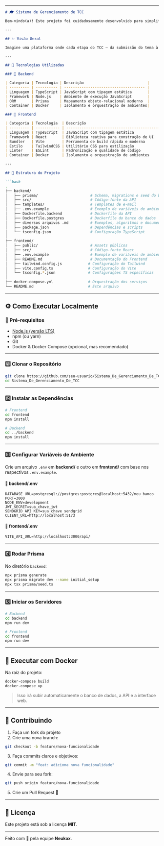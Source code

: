 
---

````markdown
# 🎓 Sistema de Gerenciamento de TCC

Bem-vindo(a)! Este projeto foi cuidadosamente desenvolvido para simplificar e otimizar o processo de acompanhamento e avaliação de Trabalhos de Conclusão de Curso. A missão é facilitar a jornada de alunos, orientadores e bancas, promovendo organização, transparência e eficiência.

---

## ✨ Visão Geral

Imagine uma plataforma onde cada etapa do TCC — da submissão do tema à defesa final — é centralizada e gerenciada com facilidade. É exatamente isso que estamos construindo: um sistema robusto, intuitivo e modular para instituições de ensino.

---

## 🚀 Tecnologias Utilizadas

### 🔧 Backend

| Categoria | Tecnologia | Descrição                             |
| --------- | ---------- | ------------------------------------- |
| Linguagem | TypeScript | JavaScript com tipagem estática       |
| Framework | Node.js    | Ambiente de execução JavaScript       |
| ORM       | Prisma     | Mapeamento objeto-relacional moderno  |
| Container | Docker     | Isolamento e orquestração de ambientes|

### 🎨 Frontend

| Categoria | Tecnologia  | Descrição                                      |
| --------- | ----------- | ---------------------------------------------- |
| Linguagem | TypeScript  | JavaScript com tipagem estática                |
| Framework | React       | Biblioteca reativa para construção de UI       |
| Bundler   | Vite        | Ferramenta de build rápida e moderna           |
| Estilo    | TailwindCSS | Utilitário CSS para estilização                |
| Linter    | ESLint      | Padronização e qualidade de código             |
| Container | Docker      | Isolamento e orquestração de ambientes         |

---

## 📂 Estrutura do Projeto

```bash
.
├── backend/
│   ├── prisma/                        # Schema, migrations e seed do banco
│   ├── src/                           # Código-fonte da API
│   ├── templates/                     # Templates de e-mail
│   ├── .env.example                   # Exemplo de variáveis de ambiente
│   ├── Dockerfile.backend             # Dockerfile da API
│   ├── Dockerfile.postgres            # Dockerfile do banco de dados
│   ├── diversos arquivos .md          # Exemplos, algoritmos e documentação
│   ├── package.json                   # Dependências e scripts
│   └── tsconfig.json                  # Configuração TypeScript
│
├── frontend/
│   ├── public/                        # Assets públicos
│   ├── src/                           # Código-fonte React
│   ├── .env.example                   # Exemplo de variáveis de ambiente
│   ├── README.md                      # Documentação do Frontend
│   ├── tailwind.config.js            # Configuração do Tailwind
│   ├── vite.config.ts                # Configuração do Vite
│   └── tsconfig.*.json               # Configurações TS específicas
│
├── docker-compose.yml                # Orquestração dos serviços
└── README.md                         # Este arquivo
````

---

## ⚙ Como Executar Localmente

### 🔧 Pré-requisitos

* [Node.js (versão LTS)](https://nodejs.org)
* npm (ou yarn)
* Git
* Docker & Docker Compose (opcional, mas recomendado)

---

### 1️⃣ Clonar o Repositório

```bash
git clone https://github.com/seu-usuario/Sistema_De_Gerenciamento_De_TCC.git
cd Sistema_De_Gerenciamento_De_TCC
```

---

### 2️⃣ Instalar as Dependências

```bash
# Frontend
cd frontend
npm install

# Backend
cd ../backend
npm install
```

---

### 3️⃣ Configurar Variáveis de Ambiente

Crie um arquivo `.env` em **backend/** e outro em **frontend/** com base nos respectivos `.env.example`.

#### 📁 backend/.env

```env
DATABASE_URL=postgresql://postgres:postgres@localhost:5432/meu_banco
PORT=3000
NODE_ENV=development
JWT_SECRET=sua_chave_jwt
SENDGRID_API_KEY=sua_chave_sendgrid
CLIENT_URL=http://localhost:5173
```

#### 📁 frontend/.env

```env
VITE_API_URL=http://localhost:3000/api/
```

---

### 4️⃣ Rodar Prisma

No diretório `backend`:

```bash
npx prisma generate
npx prisma migrate dev --name initial_setup
npx tsx prisma/seed.ts
```

---

### 5️⃣ Iniciar os Servidores

```bash
# Backend
cd backend
npm run dev

# Frontend
cd frontend
npm run dev
```

---

## 🐳 Executar com Docker

Na raiz do projeto:

```bash
docker-compose build
docker-compose up
```

> Isso irá subir automaticamente o banco de dados, a API e a interface web.

---

## 🤝 Contribuindo

1. Faça um fork do projeto
2. Crie uma nova branch:

```bash
git checkout -b feature/nova-funcionalidade
```

3. Faça commits claros e objetivos:

```bash
git commit -m "feat: adiciona nova funcionalidade"
```

4. Envie para seu fork:

```bash
git push origin feature/nova-funcionalidade
```

5. Crie um Pull Request 🚀

---

## 📄 Licença

Este projeto está sob a licença **MIT**.

---

Feito com 💙 pela equipe **Neukox**.

```
